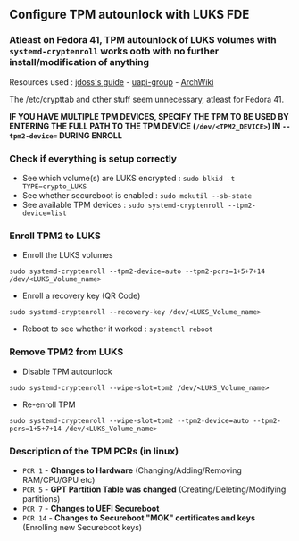 ## Configure TPM autounlock with LUKS FDE
### Atleast on Fedora 41, TPM autounlock of LUKS volumes with `systemd-cryptenroll` works ootb with no further install/modification of anything
Resources used : [jdoss's guide](https://gist.github.com/jdoss/777e8b52c8d88eb87467935769c98a95) - [uapi-group](https://uapi-group.org/specifications/specs/linux_tpm_pcr_registry/) - [ArchWiki](https://wiki.archlinux.org/title/Systemd-cryptenroll)

The /etc/crypttab and other stuff seem unnecessary, atleast for Fedora 41.

**IF YOU HAVE MULTIPLE TPM DEVICES, SPECIFY THE TPM TO BE USED BY ENTERING THE FULL PATH TO THE TPM DEVICE (`/dev/<TPM2_DEVICE>`) IN `--tpm2-device=` DURING ENROLL**

### Check if everything is setup correctly
- See which volume(s) are LUKS encrypted : `sudo blkid -t TYPE=crypto_LUKS`
- See whether secureboot is enabled : `sudo mokutil --sb-state`
- See available TPM devices : `sudo systemd-cryptenroll --tpm2-device=list`

### Enroll TPM2 to LUKS
- Enroll the LUKS volumes
```
sudo systemd-cryptenroll --tpm2-device=auto --tpm2-pcrs=1+5+7+14 /dev/<LUKS_Volume_name>
```
- Enroll a recovery key (QR Code) 
```
sudo systemd-cryptenroll --recovery-key /dev/<LUKS_Volume_name>
```
- Reboot to see whether it worked : `systemctl reboot`

### Remove TPM2 from LUKS
- Disable TPM autounlock
```
sudo systemd-cryptenroll --wipe-slot=tpm2 /dev/<LUKS_Volume_name>
```
- Re-enroll TPM
```
sudo systemd-cryptenroll --wipe-slot=tpm2 --tpm2-device=auto --tpm2-pcrs=1+5+7+14 /dev/<LUKS_Volume_name>
```

### Description of the TPM PCRs (in linux)
- `PCR 1` - **Changes to Hardware** (Changing/Adding/Removing RAM/CPU/GPU etc)
- `PCR 5` - **GPT Partition Table was changed** (Creating/Deleting/Modifying partitions)
- `PCR 7` - **Changes to UEFI Secureboot**
- `PCR 14` - **Changes to Secureboot "MOK" certificates and keys** (Enrolling new Secureboot keys)

